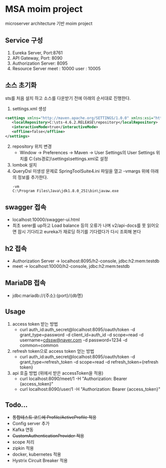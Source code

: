 # MSA moim project
microserver architecture 기반 moim project

## Service 구성
1. Eureka Server, Port:8761
2. API Gateway, Port: 8090
3. Authorization Server: 8095
4. Resource Server
   meet : 10000
   user : 10005

## 소스 초기화
sts를 처음 설치 하고 소스를 다운받기 전에 아래의 순서대로 진행한다.
1. settings.xml 생성
```xml
<settings xmlns="http://maven.apache.org/SETTINGS/1.0.0" xmlns:xsi="http://www.w3.org/2001/XMLSchema-instance" xsi:schemaLocation="http://maven.apache.org/SETTINGS/1.0.0 http://maven.apache.org/xsd/settings-1.0.0.xsd">
   <localRepository>C:\sts-4.6.2.RELEASE\repository</localRepository>
   <interactiveMode>true</interactiveMode>
   <offline>false</offline>
</settings>
```
2. repository 위치 변경
   - Window → Preferences → Maven → User Settings의 User Settings 위치를 C:\{sts경로}\settings\settings.xml로 설정 
3. lombok 설치
4. QueryDsl 미생성 문제로 SpringToolSuite4.ini 파일을 열고 -vmargs 위에 아래의 정보를 추가한다.
   ```
   -vm
   C:\Program Files\Java\jdk1.8.0_251\bin\javaw.exe 
   ```

## swagger 접속
- localhost:10000/swagger-ui.html
- 최초 serer를 up하고 Load balance 등의 오류가 나며 v2/api-docs를 못 읽어오면 잠시 기다리고 eureka가 재로딩 하기를 기다렸다가 다시 조회해 본다

## h2 접속
- Authorization Server → localhost:8095/h2-console, jdbc:h2:mem:testdb
- meet → localhost:10000/h2-console, jdbc:h2:mem:testdb

## MariaDB 접속
- jdbc:mariadb://{주소}:{port}/{db명}

## Usage
1. access token 받는 방법
   - curl auth_id:auth_secret@localhost:8095/oauth/token -d grant_type=password -d client_id=auth_id -d scope=read -d username=cdssw@naver.com -d password=1234 -d common=common
2. refresh token으로 access token 얻는 방법
   - curl auth_id:auth_secret@localhost:8095/oauth/token -d grant_type=refresh_token -d scope=read -d refresh_token={refresh token}
3. api 호출 방법 (위에서 받은 accessToken을 적용)
   - curl localhost:8090/meet/1 -H "Authorization: Bearer {access_token}"
   - curl localhost:8090/user/1 -H "Authorization: Bearer {access_token}"

## Todo...
- <del>통합테스트 코드에 Profile/ActiveProfile 적용</del>
- Config server 추가
- Kafka 연동
- <del>CustomAuthenticationProvider 적용</del>
- scope 처리
- zipkin 적용
- docker, kubernetes 적용
- Hystrix Circuit Breaker 적용
